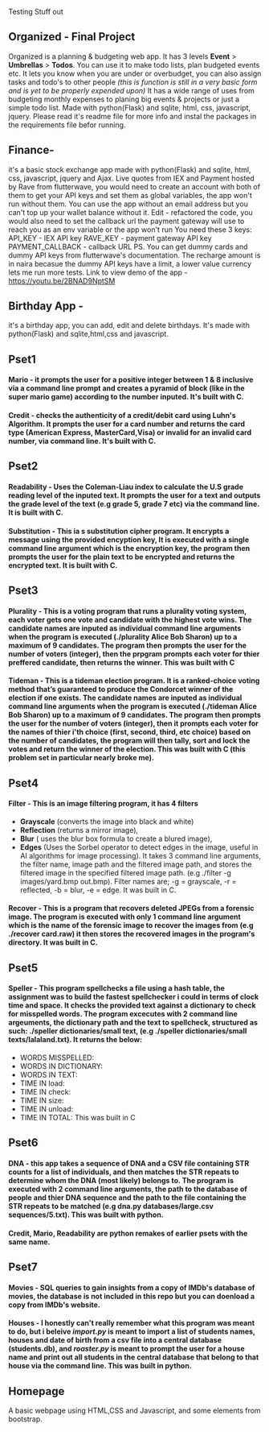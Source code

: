 Testing Stuff out

## Organized - Final Project
  Organized is a planning & budgeting web app. It has 3 levels **Event** > **Umbrellas** > **Todos**. You can use it to make todo lists, plan budgeted events etc.
  It lets you know when you are under or overbudget, you can also assign tasks and todo's to other people *(this is function is still in a very basic form and is yet to be           properly expended upon)*
  It has a wide range of uses from budgeting monthly expenses to planing big events & projects or just a simple todo list.
  Made with python(Flask) and sqlite, html, css, javascript, jquery. Please read it's readme file for more info and instal the packages in the requirements file befor running.

## Finance- 
  it's a basic stock exchange app made with python(Flask) and sqlite, html, css, javascript, jquery and Ajax. Live quotes from IEX and Payment hosted by Rave from flutterwave, you would need to create an account with both of them to get your API keys and set them as global variables, the app won't run without them. You can use the app without an email address but you can't top up your wallet balance without it. 
Edit - refactored the code, you would also need to set the callback url the payment gateway will use to reach you as an env variable or the app won't run
You need these 3 keys:
API_KEY - IEX API key
RAVE_KEY - payment gateway API key
PAYMENT_CALLBACK - callback URL
  PS. You can get dummy cards and dummy API keys from flutterwave's documentation. The recharge amount is in naira becasue the dummy API keys have a limit, a lower value currency lets me run more tests.
  Link to view demo of the app - https://youtu.be/2BNAD9NptSM
  

## Birthday App - 
  it's a birthday app, you can add, edit and delete birthdays. It's made with python(Flask) and sqlite,html,css and javascript.

## Pset1
#### **Mario** - it prompts the user for a positive integer between 1 & 8 inclusive via a command line prompt and creates a pyramid of block (like in the super mario game) according to the number inputed. It's built with C.
#### **Credit** - checks the authenticity of a credit/debit card using Luhn's Algorithm. It prompts the user for a card number and returns the card type (American Express, MasterCard,Visa) or invalid for an invalid card number, via command line. It's built with C.

## Pset2
#### **Readability** - Uses the Coleman-Liau index to calculate the U.S grade reading level of the inputed text. It prompts the user for a text and outputs the grade level of the text (e.g grade 5, grade 7 etc) via the command line. It is built with C.
#### **Substitution** - This ia s substitution cipher program. It encrypts a message using the provided encyption key, It is executed with a single command line argument which is the encryption key, the program then prompts the user for the plain text to be encrypted and returns the encrypted text. It is built with C.

## Pset3
#### **Plurality** - This is a voting program that runs a plurality voting system, each voter gets one vote and candidate with the highest vote wins. The candidate names are inputed as individual command line arguments when the program is executed (./plurality Alice Bob Sharon) up to a maximum of 9 candidates. The program then prompts the user for the number of voters (integer), then the prpgram prompts each voter for thier preffered candidate, then returns the winner. This was built with C
#### **Tideman** - This is a tideman election program. It is a ranked-choice voting method that’s guaranteed to produce the Condorcet winner of the election if one exists. The candidate names are inputed as individual command line arguments when the program is executed (./tideman Alice Bob Sharon) up to a maximum of 9 candidates. The program then prompts the user for the number of voters (integer), then it prompts each voter for the names of thier i'th choice (first, second, third, etc choice) based on the number of candidates, the program will then tally, sort and lock the votes and return the winner of the election. This was built with C (this problem set in particular nearly broke me).

## Pset4
#### **Filter** - This is an image filtering program, it has 4 filters 
- **Grayscale** (converts the image into black and white) 
- **Reflection** (returns a mirror image), 
- **Blur** ( uses the blur box formula to create a blured image), 
- **Edges** (Uses the Sorbel operator to detect edges in the image, useful in AI algorithms for image processing). 
It takes 3 command line arguments, the filter name, image path and the filtered image path, and stores the filtered image in the specified filtered image path. (e.g ./filter -g images/yard.bmp out.bmp). Filter names are; -g = grayscale, -r = reflected, -b = blur, -e = edge. It was built in C.
#### **Recover** - This is a program that recovers deleted JPEGs from a forensic image. The program is executed with only 1 command line argument which is the name of the forensic image to recover the images from (e.g ./recover card.raw) it then stores the recovered images in the program's directory. It was built in C.

## Pset5
#### **Speller** - This program spellchecks a file using a hash table, the assignment was to build the fastest spellchecker i could in terms of clock time and space. It checks the provided text against a dictionary to check for misspelled words. The program excecutes with 2 command line argeuments, the dictionary path and the text to spellcheck, structured as such: ./speller dictionaries/small text, (e.g ./speller dictionaries/small texts/lalaland.txt). It returns the below:
- WORDS MISSPELLED:
- WORDS IN DICTIONARY:
- WORDS IN TEXT:
- TIME IN load:
- TIME IN check:
- TIME IN size:
- TIME IN unload:
- TIME IN TOTAL:
This was built in C

## Pset6
#### **DNA** - this app takes a sequence of DNA and a CSV file containing STR counts for a list of individuals, and then matches the STR repeats to determine whom the DNA (most likely) belongs to. The program is executed with 2 command line arguments, the path to the database of people and thier DNA sequence and the path to the file containing the STR repeats to be matched (e.g dna.py databases/large.csv sequences/5.txt). This was built with python.
#### **Credit**, **Mario**, **Readability** are python remakes of earlier psets with the same name.

## Pset7
#### **Movies** - SQL queries to gain insights from a copy of IMDb's database of movies, the database is not included in this repo but you can doenload a copy from IMDb's website.
#### **Houses** - I honestly can't really remember what this program was meant to do, but i beleive *import.py* is meant to import a list of students names, houses and date of birth from a csv file into a central database (students.db), and *roaster.py* is meant to prompt the user for a house name and print out all students in the central database that belong to that house via the command line. This was built in python.

## **Homepage** 
A basic webpage using HTML,CSS and Javascript, and some elements from bootstrap.
